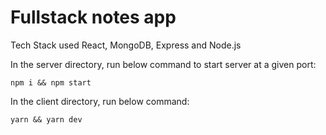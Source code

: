 # Fullstack notes app

Tech Stack used React, MongoDB, Express and Node.js

In the server directory, run below command to start server at a given port:

`npm i && npm start`

In the client directory, run below command:

`yarn && yarn dev`

